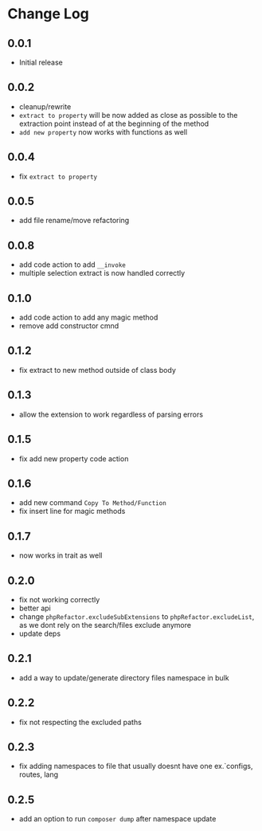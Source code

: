 # Change Log

## 0.0.1

- Initial release

## 0.0.2

- cleanup/rewrite
- `extract to property` will be now added as close as possible to the extraction point instead of at the beginning of the method
- `add new property` now works with functions as well

## 0.0.4

- fix `extract to property`

## 0.0.5

- add file rename/move refactoring

## 0.0.8

- add code action to add `__invoke`
- multiple selection extract is now handled correctly

## 0.1.0

- add code action to add any magic method
- remove add constructor cmnd

## 0.1.2

- fix extract to new method outside of class body

## 0.1.3

- allow the extension to work regardless of parsing errors

## 0.1.5

- fix add new property code action

## 0.1.6

- add new command `Copy To Method/Function`
- fix insert line for magic methods

## 0.1.7

- now works in trait as well

## 0.2.0

- fix not working correctly
- better api
- change `phpRefactor.excludeSubExtensions` to `phpRefactor.excludeList`, as we dont rely on the search/files exclude anymore
- update deps

## 0.2.1

- add a way to update/generate directory files namespace in bulk

## 0.2.2

- fix not respecting the excluded paths

## 0.2.3

- fix adding namespaces to file that usually doesnt have one ex.`configs, routes, lang

## 0.2.5

- add an option to run `composer dump` after namespace update
